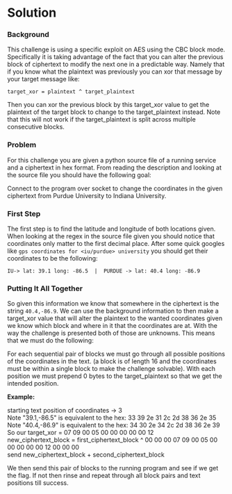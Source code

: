 # Solution

### Background
This challenge is using a specific exploit on AES using the CBC block mode. 
Specifically it is taking advantage of the fact that you can alter the previous block of ciphertext to modify the next one in a predictable way.
Namely that if you know what the plaintext was previously you can xor that message by your target message like:

`target_xor = plaintext ^ target_plaintext`

Then you can xor the previous block by this target_xor value to get the plaintext of the target block to change to the target_plaintext instead.
Note that this will not work if the target_plaintext is split across multiple consecutive blocks.


### Problem
For this challenge you are given a python source file of a running service and a ciphertext in hex format. 
From reading the description and looking at the source file you should have the following goal:

Connect to the program over socket to change the coordinates in the given ciphertext from Purdue University to Indiana University.

### First Step
The first step is to find the latitude and longitude of both locations given. When looking at the regex in the source file given you should
notice that coordinates only matter to the first decimal place. After some quick googles like `gps coordinates for <iu/purdue> university`
you should get their coordinates to be the following:

`IU-> lat: 39.1 long: -86.5  |  PURDUE -> lat: 40.4 long: -86.9`


### Putting It All Together
So given this information we know that somewhere in the ciphertext is the string `40.4,-86.9`.
We can use the background information to then make a target_xor value that will alter the plaintext to the wanted coordinates given we know 
which block and where in it that the coordinates are at. With the way the challenge is presented both of those are unknowns.
This means that we must do the following:

For each sequential pair of blocks we must go through all possible positions of the coordinates in the text. 
(a block is of length 16 and the coordinates must be within a single block to make the challenge solvable).
With each position we must prepend 0 bytes to the target_plaintext so that we get the intended position.

**Example:**

starting text position of coordinates -> 3 \
Note "39.1,-86.5" is equivalent to the hex: 33 39 2e 31 2c 2d 38 36 2e 35 \
Note "40.4,-86.9" is equivalent to the hex: 34 30 2e 34 2c 2d 38 36 2e 39 \
So our target_xor = 07 09 00 05 00 00 00 00 00 12 \
new_ciphertext_block = first_ciphertext_block ^ 00 00 00 07 09 00 05 00 00 00 00 00 12 00 00 00 \
send new_ciphertext_block + second_ciphertext_block

We then send this pair of blocks to the running program and see if we get the flag. If not then rinse and repeat through all block pairs and text positions till success.
